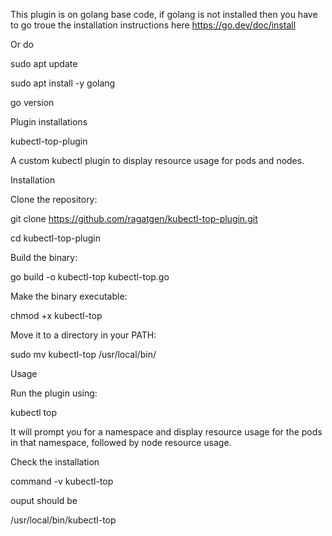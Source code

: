 This plugin is on golang base code, if golang is not installed then you have to go troue the installation instructions here https://go.dev/doc/install

Or do

sudo apt update

sudo apt install -y golang

go version

Plugin installations


kubectl-top-plugin

A custom kubectl plugin to display resource usage for pods and nodes.

Installation

Clone the repository:

git clone https://github.com/ragatgen/kubectl-top-plugin.git


cd kubectl-top-plugin

Build the binary:

go build -o kubectl-top kubectl-top.go

Make the binary executable:

chmod +x kubectl-top

Move it to a directory in your PATH:

sudo mv kubectl-top /usr/local/bin/

Usage

Run the plugin using:

kubectl top

It will prompt you for a namespace and display resource usage for the pods in that namespace, followed by node resource usage.

Check the installation

command -v kubectl-top

ouput should be 

/usr/local/bin/kubectl-top

